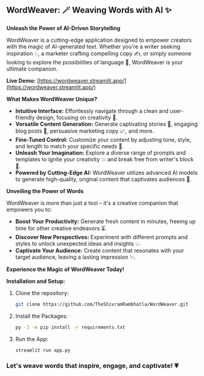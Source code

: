 ## WordWeaver: 🪄 Weaving Words with AI ✨

**Unleash the Power of AI-Driven Storytelling** 

WordWeaver is a cutting-edge application designed to empower creators with the magic of AI-generated text. Whether you're a writer seeking inspiration 💡, a marketer crafting compelling copy ✍️, or simply someone looking to explore the possibilities of language 💬, WordWeaver is your ultimate companion.

**Live Demo:** [https://wordweaver.streamlit.app/](https://wordweaver.streamlit.app/)

**What Makes WordWeaver Unique?**

* **Intuitive Interface:** Effortlessly navigate through a clean and user-friendly design, focusing on creativity 🎨.
* **Versatile Content Generation:** Generate captivating stories 📖, engaging blog posts 📰, persuasive marketing copy 📈, and more.
* **Fine-Tuned Control:** Customize your content by adjusting tone, style, and length to match your specific needs 🎯.
* **Unleash Your Imagination:** Explore a diverse range of prompts and templates to ignite your creativity 💥 and break free from writer's block 🤯.
* **Powered by Cutting-Edge AI:** WordWeaver utilizes advanced AI models to generate high-quality, original content that captivates audiences 🤩.

**Unveiling the Power of Words**

WordWeaver is more than just a tool – it's a creative companion that empowers you to:

* **Boost Your Productivity:** Generate fresh content in minutes, freeing up time for other creative endeavors ⏳.
* **Discover New Perspectives:** Experiment with different prompts and styles to unlock unexpected ideas and insights 💡.
* **Captivate Your Audience:** Create content that resonates with your target audience, leaving a lasting impression ✨.

**Experience the Magic of WordWeaver Today!**

**Installation and Setup:**

1. Clone the repository:
   ```bash
   git clone https://github.com/TheShivramRambhatla/WordWeaver.git
   ```
2. Install the Packages:
   ```bash
   py -3 -m pip install -r requirements.txt
   ```
3. Run the App:
   ```bash
   streamlit run app.py
   ```
### Let's weave words that inspire, engage, and captivate! 💗
